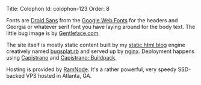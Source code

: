Title: Colophon
Id: colophon-123
Order: 8

Fonts are [Droid Sans][] from the [Google Web Fonts][] for the headers and Georgia or whatever serif font you have laying around for the body text. The little bug image is by [Gentleface.com][].

The site itself is mostly static content built by my [static html blog][] engine creatively named [bugsplat.rb][] and served up by [nginx][]. Deployment happens using [Capistrano][] and [Capistrano::Buildpack][].

Hosting is provided by [RamNode][]. It's a rather powerful, very speedy SSD-backed VPS hosted in Atlanta, GA.

[Droid Sans]: http://www.google.com/webfonts/family?family=Droid+Sans&subset=latin
[Google Web Fonts]: http://www.google.com/webfonts
[Gentleface.com]: http://www.gentleface.com/
[bugsplat.rb]: https://github.com/peterkeen/bugsplat.rb
[static html blog]: /static-html-blog.html
[nginx]: http://wiki.nginx.org/Main
[Capistrano]: https://github.com/capistrano/capistrano
[Capistrano::Buildpack]: https://github.com/peterkeen/capistrano-buildpack
[RamNode]: https://clientarea.ramnode.com/aff.php?aff=142
